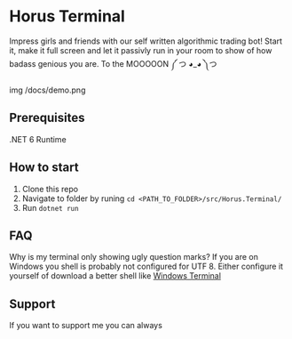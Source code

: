 # Horus Terminal

Impress girls and friends with our self written algorithmic trading bot!
Start it, make it full screen and let it passivly run in your room to show of how badass
genious you are. To the MOOOOON ༼ つ ◕_◕ ༽つ

img /docs/demo.png

## Prerequisites

.NET 6 Runtime

## How to start

1. Clone this repo
2. Navigate to folder by runing `cd <PATH_TO_FOLDER>/src/Horus.Terminal/`
3. Run `dotnet run`

## FAQ
Why is my terminal only showing ugly question marks?
If you are on Windows you shell is probably not configured for UTF 8. Either configure it yourself
of download a better shell like [Windows Terminal]("")

## Support
If you want to support me you can always